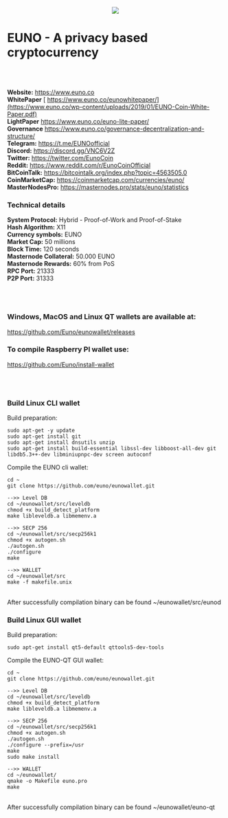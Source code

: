 <p align="center">
	<img src="https://www.euno.co/wp-content/uploads/eunologoblack.png" />
</p>
<p align="center">
	<h1>EUNO - A privacy based cryptocurrency</h1>
</p>

<br><br>

 **Website:** https://www.euno.co<br>
 **WhitePaper** [ https://www.euno.co/eunowhitepaper/](https://www.euno.co/wp-content/uploads/2019/01/EUNO-Coin-White-Paper.pdf)<br>
 **LightPaper** https://www.euno.co/euno-lite-paper/<br>
 **Governance** https://www.euno.co/governance-decentralization-and-structure/<br>
 **Telegram:** https://t.me/EUNOofficial<br>
 **Discord:** https://discord.gg/VNC6V2Z<br>
 **Twitter:** https://twitter.com/EunoCoin<br>
 **Reddit:** https://www.reddit.com/r/EunoCoinOfficial<br>
 **BitCoinTalk:** https://bitcointalk.org/index.php?topic=4563505.0<br>
 **CoinMarketCap:** https://coinmarketcap.com/currencies/euno/<br>
 **MasterNodesPro:** https://masternodes.pro/stats/euno/statistics<br>

### Technical details

 **System Protocol:** Hybrid - Proof-of-Work and Proof-of-Stake<br>
 **Hash Algorithm:** X11<br>
 **Currency symbols:** EUNO<br>
 **Market Cap:** 50 millions<br>
 **Block Time:** 120 seconds<br>
 **Masternode Collateral:** 50.000 EUNO<br>
 **Masternode Rewards:** 60% from PoS<br>
 **RPC Port:** 21333<br>
 **P2P Port:** 31333<br>

<br><br>
### Windows, MacOS and Linux QT wallets are available at:
https://github.com/Euno/eunowallet/releases

### To compile Raspberry PI wallet use:
https://github.com/Euno/install-wallet

<br><br>
### Build Linux CLI wallet

Build preparation:

    sudo apt-get -y update
    sudo apt-get install git
    sudo apt-get install dnsutils unzip
    sudo apt-get install build-essential libssl-dev libboost-all-dev git libdb5.3++-dev libminiupnpc-dev screen autoconf

Compile the EUNO cli wallet:

    cd ~
    git clone https://github.com/euno/eunowallet.git

    -->> Level DB
    cd ~/eunowallet/src/leveldb
    chmod +x build_detect_platform
    make libleveldb.a libmemenv.a

    -->> SECP 256
    cd ~/eunowallet/src/secp256k1
    chmod +x autogen.sh
    ./autogen.sh
    ./configure
    make

    -->> WALLET
    cd ~/eunowallet/src
    make -f makefile.unix
<br>
    After successfully compilation binary can be found ~/eunowallet/src/eunod

<br>

### Build Linux GUI wallet

Build preparation:
    
    sudo apt-get install qt5-default qttools5-dev-tools 

Compile the EUNO-QT GUI wallet:


    cd ~
    git clone https://github.com/euno/eunowallet.git

    -->> Level DB
    cd ~/eunowallet/src/leveldb
    chmod +x build_detect_platform
    make libleveldb.a libmemenv.a

    -->> SECP 256
    cd ~/eunowallet/src/secp256k1
    chmod +x autogen.sh
    ./autogen.sh
    ./configure --prefix=/usr
    make
    sudo make install

    -->> WALLET
    cd ~/eunowallet/
    qmake -o Makefile euno.pro
    make
<br>
    After successfully compilation binary can be found ~/eunowallet/euno-qt

<br><br>

